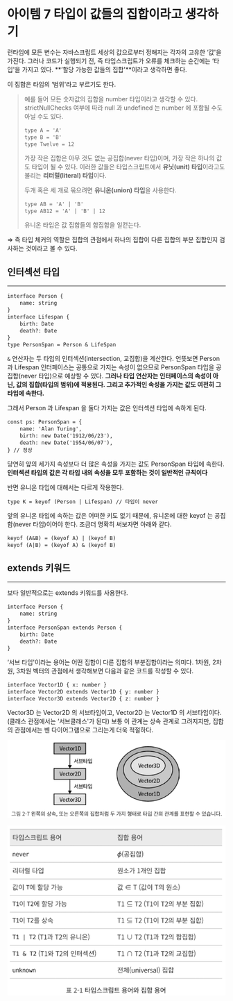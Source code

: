 # 아이템 7 타입이 값들의 집합이라고 생각하기

런타임에 모든 변수는 자바스크립트 세상의 값으로부터 정해지는 각자의 고유한 ‘값'을 가진다.
그러나 코드가 실행되기 전, 즉 타입스크립트가 오류를 체크하는 순간에는 ‘타입'을 가지고 있다.
**’할당 가능한 값들의 집합'**이라고 생각하면 좋다.

이 집합은 타입의 ‘범위'라고 부르기도 한다.

> 예를 들어 모든 숫자값의 집합을 number 타입이라고 생각할 수 있다.
strictNullChecks 여부에 따라 null 과 undefined 는 number 에 포함될 수도 아닐 수도 있다.
> 
> 
> ```tsx
> type A = 'A'
> type B = 'B'
> type Twelve = 12
> ```
> 
> 가장 작은 집합은 아무 것도 없는 공집합(never 타입)이며,
> 가장 작은 하나의 값도 타입이 될 수 있다.
> 이러한 값들은 타입스크립트에서 **유닛(unit) 타입**이라고도 불리는 **리터럴(literal) 타입**이다.
> 
> 두개 혹은 세 개로 묶으려면 **유니온(union) 타입**을 사용한다.
> 
> ```tsx
> type AB = 'A' | 'B'
> type AB12 = 'A' | 'B' | 12
> ```
> 
> 유니온 타입은 값 집합들의 합집합을 일컫는다.
> 

⇒ 즉 타입 체커의 역할은 집합의 관점에서 하나의 집합이 다른 집합의 부분 집합인지 검사하는 것이라고 볼 수 있다.

## 인터섹션 타입

---

```tsx
interface Person {
	name: string
}
interface Lifespan {
	birth: Date
	death?: Date
}
type PersonSpan = Person & LifeSpan
```

`&` 연산자는 두 타입의 인터섹션(intersection, 교집합)을 계산한다. 언뜻보면 Person 과 Lifespan 인터페이스는 공통으로 가지는 속성이 없으므로 PersonSpan 타입을 공집합(never 타입)으로 예상할 수 있다.
**그러나 타입 연산자는 인터페이스의 속성이 아닌, 값의 집합(타입의 범위)에 적용된다.
그리고 추가적인 속성을 가지는 값도 여전히 그 타입에 속한다.**

그래서 Person 과 Lifespan 을 둘다 가지는 값은 인터섹션 타입에 속하게 된다.

```tsx
const ps: PersonSpan = {
	name: 'Alan Turing',
	birth: new Date('1912/06/23'),
	death: new Date('1954/06/07'),
} // 정상
```

당연히 앞의 세가지 속성보다 더 많은 속성을 가지는 값도 PersonSpan 타입에 속한다.
**인터섹션 타입의 값은 각 타입 내의 속성을 모두 포함하는 것이 일반적인 규칙이다**

반면 유니온 타입에 대해서는 다르게 작용한다.

```tsx
type K = keyof (Person | Lifespan) // 타입이 never
```

앞의 유니온 타입에 속하는 값은 어떠한 키도 없기 때문에, 유니온에 대한 keyof 는 공집합(never 타입)이어야 한다.
조금더 명확히 써보자면 아래와 같다.

```
keyof (A&B) = (keyof A) | (keyof B)
keyof (A|B) = (keyof A) & (keyof B)
```

## extends 키워드

---

보다 일반적으로는 extends 키워드를 사용한다.

```tsx
interface Person {
	name: string
}
interface PersonSpan extends Person {
	birth: Date
	death?: Date
}
```

‘서브 타입'이라는 용어는 어떤 집합이 다른 집합의 부분집합이라는 의미다.
1차원, 2차원, 3차원 벡터의 관점에서 생각해보면 다음과 같은 코드를 작성할 수 있다.

```tsx
interface Vector1D { x: number }
interface Vector2D extends Vector1D { y: number }
interface Vector3D extends Vector2D { z: number }
```

Vector3D 는 Vector2D 의 서브타입이고, Vector2D 는 Vector1D 의 서브타입이다.
(클래스 관점에서는 ‘서브클래스'가 된다)
보통 이 관계는 상속 관계로 그려지지만, 집합의 관점에서는 벤 다이어그램으로 그리는게 더욱 적절하다.

![Untitled](imgs/Untitled.png)

![Untitled](imgs/Untitled%201.png)